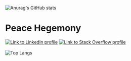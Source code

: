 ![Anurag's GitHub stats](https://github-readme-stats.vercel.app/api?username=Tornacyclo&count_private=true&show_icons=true&title_color=0F52BA&text_color=0F52BA&icon_color=0F52BA&border_color=0F52BA&border_radius=5)


# Peace Hegemony

[![Link to LinkedIn profile](https://img.shields.io/badge/-LinkedIn-black.svg?style=flat-square&logo=linkedin&colorB=555)](https://linkedin.com/in/yourusername)
[![Link to Stack Overflow profile](https://img.shields.io/badge/-Stack%20Overflow-FE7A16.svg?style=flat-square&logo=stack-overflow&colorB=FE7A16)](https://stackoverflow.com/users/yourid)
<br>
<br>
![Top Langs](https://github-readme-stats.vercel.app/api/top-langs/?username=Tornacyclo&langs_count=10)
